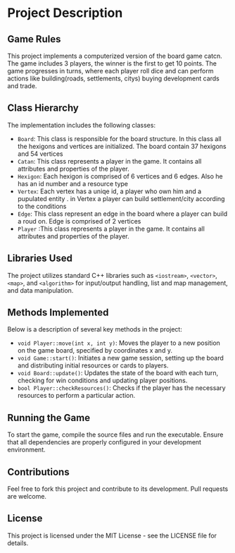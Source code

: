 # Project Description

## Game Rules
This project implements a computerized version of the board game catcn. The game includes 3 players, the winner is the first to get 10 points. The game progresses in turns, where each player roll dice and can perform actions like building(roads, settlements, citys) buying development cards and trade.

## Class Hierarchy
The implementation includes the following classes:
- `Board`: This class is responsible for the board structure. In this class all the hexigons and vertices are initialized.
The board contain 37 hexigons and 54 vertices
- `Catan`: This class represents a player in the game. It contains all attributes and properties of the player.
- `Hexigon`: Each hexigon is comprised of 6 vertices and 6 edges. Also he has an id number and a resource type
 - `Vertex`: Each vertex has a uniqe id, a player who own him and a pupulated entity . in Vertex a player can build settlement/city according to the conditions
- `Edge`: This class represent an edge in the board where a player can build a roud on.
Edge is comprised of 2 vertices
- `Player` :This class represents a player in the game. It contains all attributes and properties of the player.
  
## Libraries Used
The project utilizes standard C++ libraries such as `<iostream>`, `<vector>`, `<map>`, and `<algorithm>` for input/output handling, list and map management, and data manipulation.

## Methods Implemented
Below is a description of several key methods in the project:
- `void Player::move(int x, int y)`: Moves the player to a new position on the game board, specified by coordinates x and y.
- `void Game::start()`: Initiates a new game session, setting up the board and distributing initial resources or cards to players.
- `void Board::update()`: Updates the state of the board with each turn, checking for win conditions and updating player positions.
- `bool Player::checkResources()`: Checks if the player has the necessary resources to perform a particular action.

## Running the Game
To start the game, compile the source files and run the executable. Ensure that all dependencies are properly configured in your development environment.

## Contributions
Feel free to fork this project and contribute to its development. Pull requests are welcome.

## License
This project is licensed under the MIT License - see the LICENSE file for details.
